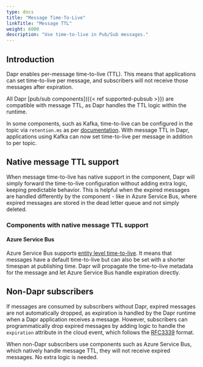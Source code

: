 ```yaml
---
type: docs
title: "Message Time-To-Live"
linkTitle: "Message TTL"
weight: 6000
description: "Use time-to-live in Pub/Sub messages." 
---
```


## Introduction

Dapr enables per-message time-to-live (TTL). This means that applications can set time-to-live per message, and subscribers will not receive those messages after expiration.

All Dapr [pub/sub components]({{< ref supported-pubsub >}}) are compatible with message TTL, as Dapr handles the TTL logic within the runtime.

In some components, such as Kafka, time-to-live can be configured in the topic via `retention.ms` as per [documentation](https://kafka.apache.org/documentation/#topicconfigs_retention.ms). With message TTL in Dapr, applications using Kafka can now set time-to-live per message in addition to per topic.

## Native message TTL support

When message time-to-live has native support in the component, Dapr will simply forward the time-to-live configuration without adding extra logic, keeping predictable behavior. This is helpful when the expired messages are handled differently by the component - like in Azure Service Bus, where expired messages are stored in the dead letter queue and not simply deleted.

### Components with native message TTL support

#### Azure Service Bus

Azure Service Bus supports [entity level time-to-live]((https://docs.microsoft.com/en-us/azure/service-bus-messaging/message-expiration)). It means that messages have a default time-to-live but can also be set with a shorter timespan at publishing time. Dapr will propagate the time-to-live metadata for the message and let Azure Service Bus handle expiration directly.

## Non-Dapr subscribers

If messages are consumed by subscribers without Dapr, expired messages are not automatically dropped, as expiration is handled by the Dapr runtime when a Dapr application receives a message. However, subscribers can programmatically drop expired messages by adding logic to handle the `expiration` attribute in the cloud event, which follows the [RFC3339](https://tools.ietf.org/html/rfc3339) format.

When non-Dapr subscribers use components such as Azure Service Bus, which natively handle message TTL, they will not receive expired messages. No extra logic is needed.